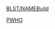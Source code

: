 [BLST/NAMEBuild](https://blinks.bloomberg.com/screens/BLST%20/NAME%20Build)


[PWHO](https://blinks.bloomberg.com/screens/PWHO)
